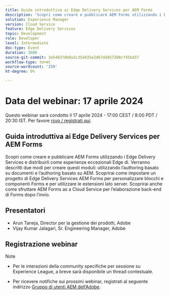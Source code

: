 ```yaml
---
title: Guida introduttiva ai Edge Delivery Services per AEM Forms
description: 'Scopri come creare e pubblicare AEM Forms utilizzando i Edge Delivery Services e distribuirli come esperienze eccezionali Edge di. Verranno descritti due modi per creare questi moduli: mediante l’authoring basato sui documenti e l’authoring basato su AEM. Scoprirai come impostare un progetto di Edge Delivery Services AEM Forms per personalizzare blocchi e componenti Forms e per utilizzare le estensioni lato server. Scoprirai anche come sfruttare AEM Forms as a Cloud Service per l’elaborazione back-end di Forms dopo l’invio. '
solution: Experience Manager
version: Cloud Service
feature: Edge Delivery Services
topic: Development
role: Developer
level: Intermediate
doc-type: Event
duration: 3600
source-git-commit: 3e548378b0a3c35d435e2d67d4857200cf45bd37
workflow-type: tm+mt
source-wordcount: '259'
ht-degree: 0%

---
```


# Data del webinar: 17 aprile 2024

Questo webinar sarà condotto il 17 aprile 2024 - 17:00 CEST / 8:00 PDT / 20:30 IST.
Per favore [rsvp / registrati qui](https://aem-augs.adobe.com/events/details/adobe-experience-manager-aem-learning-chapter-presents-aem-gems-getting-started-with-edge-delivery-services-for-aem-forms/).

## Guida introduttiva ai Edge Delivery Services per AEM Forms

Scopri come creare e pubblicare AEM Forms utilizzando i Edge Delivery Services e distribuirli come esperienze eccezionali Edge di. Verranno descritti due modi per creare questi moduli: utilizzando l’authoring basato su documenti e l’authoring basato su AEM. Scoprirai come impostare un progetto di Edge Delivery Services AEM Forms per personalizzare blocchi e componenti Forms e per utilizzare le estensioni lato server. Scoprirai anche come sfruttare AEM Forms as a Cloud Service per l’elaborazione back-end di Forms dopo l’invio.

## Presentatori

* Arun Taneja, Director per la gestione dei prodotti, Adobe
* Vijay Kumar Jalagari, Sr. Engineering Manager, Adobe

## Registrazione webinar

>[!NOTE]
> 
>* Per le interazioni della community specifiche per sessione su Experience League, a breve sarà disponibile un thread contestuale.
>
>* Per ricevere notifiche sui prossimi webinar, registrati al seguente indirizzo [Gruppo di utenti AEM dell’Adobe](https://aem-augs.adobe.com/).
